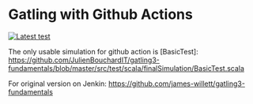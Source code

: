 Gatling with Github Actions
=========================
[![Latest test](https://github.com/JulienBouchardIT/gatling3-fundamentals/actions/workflows/main.yml/badge.svg)](https://github.com/JulienBouchardIT/gatling3-fundamentals/actions/workflows/main.yml)

The only usable simulation for github action is [BasicTest]: https://github.com/JulienBouchardIT/gatling3-fundamentals/blob/master/src/test/scala/finalSimulation/BasicTest.scala

For original version on Jenkin:
https://github.com/james-willett/gatling3-fundamentals